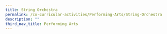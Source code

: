 ```yaml
---
title: String Orchestra
permalink: /co-curricular-activities/Performing-Arts/String-Orchestra
description: ""
third_nav_title: Performing Arts
---
```

